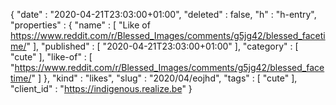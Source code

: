 {
  "date" : "2020-04-21T23:03:00+01:00",
  "deleted" : false,
  "h" : "h-entry",
  "properties" : {
    "name" : [ "Like of https://www.reddit.com/r/Blessed_Images/comments/g5jg42/blessed_facetime/" ],
    "published" : [ "2020-04-21T23:03:00+01:00" ],
    "category" : [ "cute" ],
    "like-of" : [ "https://www.reddit.com/r/Blessed_Images/comments/g5jg42/blessed_facetime/" ]
  },
  "kind" : "likes",
  "slug" : "2020/04/eojhd",
  "tags" : [ "cute" ],
  "client_id" : "https://indigenous.realize.be"
}
